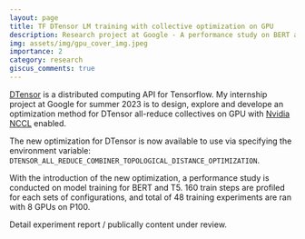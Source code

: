 ```yaml
---
layout: page
title: TF DTensor LM training with collective optimization on GPU
description: Research project at Google - A performance study on BERT and T5 training using TF DTensor on GPU.
img: assets/img/gpu_cover_img.jpeg
importance: 2
category: research
giscus_comments: true
---
```


[DTensor](https://www.tensorflow.org/guide/dtensor_overview) is a distributed computing API for Tensorflow. My internship project at Google for summer 2023 is to design, explore and develope an optimization method for DTensor all-reduce collectives on GPU with [Nvidia NCCL](https://developer.nvidia.com/nccl) enabled.

The new optimization for DTensor is now available to use via specifying the environment variable: `DTENSOR_ALL_REDUCE_COMBINER_TOPOLOGICAL_DISTANCE_OPTIMIZATION`.

With the introduction of the new optimization, a performance study is conducted on model training for BERT and T5. 160 train steps are profiled for each sets of configurations, and total of 48 training experiments are ran with 8 GPUs on P100.

Detail experiment report / publically content under review.
